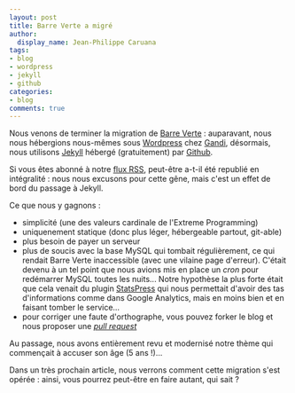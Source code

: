 ```yaml
---
layout: post
title: Barre Verte a migré
author:
  display_name: Jean-Philippe Caruana
tags:
- blog
- wordpress
- jekyll
- github
categories:
- blog
comments: true
---
```


Nous venons de terminer la migration de [Barre Verte](http://www.barreverte.fr) : auparavant, nous nous hébergions nous-mêmes sous [Wordpress](https://fr.wordpress.org/) chez [Gandi](https://www.gandi.net/), désormais, nous utilisons [Jekyll](http://jekyllrb.com/) hébergé (gratuitement) par [Github](https://github.com/).

Si vous êtes abonné à notre [flux RSS](http://www.barreverte.fr/feed), peut-être a-t-il été republié en intégralité : nous nous excusons pour cette gêne, mais c'est un effet de bord du passage à Jekyll.

Ce que nous y gagnons :

- simplicité (une des valeurs cardinale de l'Extreme Programming)
- uniquenement statique (donc plus léger, hébergeable partout, git-able)
- plus besoin de payer un serveur
- plus de soucis avec la base MySQL qui tombait régulièrement, ce qui rendait Barre Verte inaccessible (avec une vilaine page d'erreur). C'était devenu à un tel point que nous avions mis en place un *cron* pour redémarrer MySQL toutes les nuits... Notre hypothèse la plus forte était que cela venait du plugin [StatsPress](https://wordpress.org/plugins/statpress/) qui nous permettait d'avoir des tas d'informations comme dans Google Analytics, mais en moins bien et en faisant tomber le service...
- pour corriger une faute d'orthographe, vous pouvez forker le blog et nous proposer une *[pull request](https://help.github.com/articles/using-pull-requests/)*

Au passage, nous avons entièrement revu et modernisé notre thème qui commençait à accuser son âge (5 ans !)...

Dans un très prochain article, nous verrons comment cette migration s'est opérée : ainsi, vous pourrez peut-être en faire autant, qui sait ?
